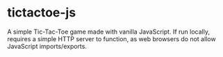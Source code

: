 # tictactoe-js

A simple Tic-Tac-Toe game made with vanilla JavaScript. If run locally, requires a simple HTTP server to function, as web browsers do not allow JavaScript imports/exports.
